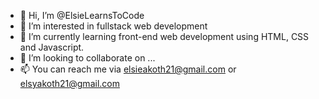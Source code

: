 - 👋 Hi, I’m @ElsieLearnsToCode
- 👀 I’m interested in fullstack web development
- 🌱 I’m currently learning front-end web development using HTML, CSS and Javascript.
- 💞️ I’m looking to collaborate on ...
- 📫 You can reach me via elsieakoth21@gmail.com or elsyakoth21@gmail.com

<!---
ElsieLearnsToCode/ElsieLearnsToCode is a ✨ special ✨ repository because its `README.md` (this file) appears on your GitHub profile.
You can click the Preview link to take a look at your changes.
--->
